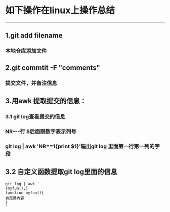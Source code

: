 # 如下操作在linux上操作总结
-----------------------------
## 1.git add filename 
### 本地仓库添加文件
## 2.git commtit -F "comments"
### 提交文件，并备注信息
## 3.用awk 提取提交的信息：
###  3.1 git log查看提交的信息
###      NR---行 $后面跟数字表示列号
###      git log | awk 'NR==1{print $1}'输出git log 里面第一行第一列的字段
##   3.2 自定义函数提取git log里面的信息

```shell
git log | awk '
{myfun();} 
function myfun(){
自定義內容
}
'
```
